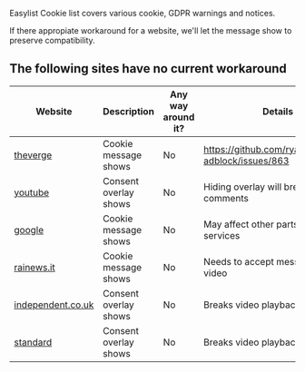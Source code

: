 Easylist Cookie list covers various cookie, GDPR warnings and notices. 

If there appropiate workaround for a website, we'll let the message show to preserve compatibility. 

## The following sites have no current workaround

| Website | Description | Any way around it? | Details |
| --- | --- | --- | --- |
[theverge](https://www.theverge.com/) | Cookie message shows | No | https://github.com/ryanbr/fanboy-adblock/issues/863 |
[youtube](https://www.youube.com/) | Consent overlay shows | No | Hiding overlay will break comments |
[google](https://www.google.com) | Cookie message shows | No | May affect other parts of google services |
[rainews.it](https://www.rainews.it/tgr/lombardia/notiziari/index.html?/tgr/rainews.html) | Cookie message shows | No | Needs to accept message to play video |
[independent.co.uk](https://www.independent.co.uk/news/world/americas/jeopardy-champ-robbed-amy-schneider-trans-b1987179.html) | Consent overlay shows | No | Breaks video playback |
[standard](https://www.standard.co.uk/news/uk/brext-passport-rules-uk-woman-hauled-off-flight-tenerife-jet2-b974403.html) | Consent overlay shows | No | Breaks video playback |
